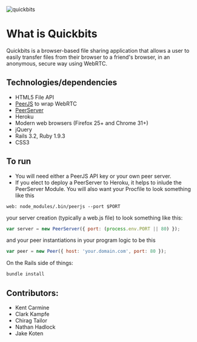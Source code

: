 ![quickbits](http://i.imgur.com/ulynnBc.png)

# What is Quickbits
Quickbits is a browser-based file sharing application that allows a user to easily transfer files from their browser to a friend's browser, in an anonymous, secure way using WebRTC.

## Technologies/dependencies
- HTML5 File API
- [PeerJS](https://github.com/peers/peerjs/) to wrap WebRTC
- [PeerServer](https://github.com/peers/peerjs-server)
- Heroku
- Modern web browsers (Firefox 25+ and Chrome 31+)
- jQuery
- Rails 3.2, Ruby 1.9.3
- CSS3

## To run
- You will need either a PeerJS API key or your own peer server.
- If you elect to deploy a PeerServer to Heroku, it helps to inlude the
  PeerServer Module. You will also want your Procfile to look something like this

```
web: node_modules/.bin/peerjs --port $PORT
```

your server creation (typically a web.js file) to look something like this:

```javascript
var server = new PeerServer({ port: (process.env.PORT || 80) });
```

and your peer instantiations in your program logic to be this
```javascript
var peer = new Peer({ host: 'your.domain.com', port: 80 });
```

On the Rails side of things:
```ruby
bundle install
```







## Contributors:
- Kent Carmine
- Clark Kampfe
- Chirag Tailor
- Nathan Hadlock
- Jake Koten
